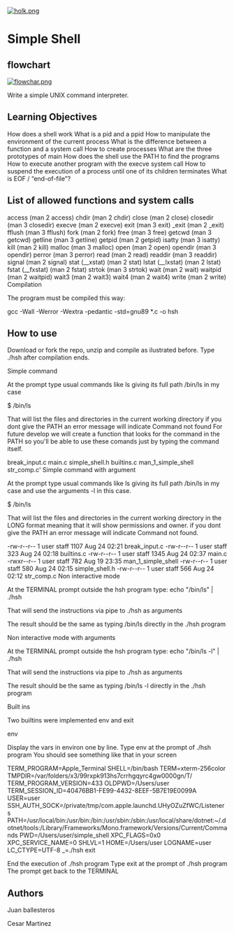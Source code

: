 [![holk.png](https://i.postimg.cc/85f4bZzN/holk.png)](https://postimg.cc/Fdm0rgSB)

# Simple Shell

## flowchart

[![flowchar.png](https://i.postimg.cc/9FSzjh5Y/flowchar.png)](https://postimg.cc/rK1qS7pD)



Write a simple UNIX command interpreter.

## Learning Objectives

How does a shell work
What is a pid and a ppid
How to manipulate the environment of the current process
What is the difference between a function and a system call
How to create processes
What are the three prototypes of main
How does the shell use the PATH to find the programs
How to execute another program with the execve system call
How to suspend the execution of a process until one of its children terminates
What is EOF / “end-of-file”?

## List of allowed functions and system calls

access (man 2 access)
chdir (man 2 chdir)
close (man 2 close)
closedir (man 3 closedir)
execve (man 2 execve)
exit (man 3 exit)
_exit (man 2 _exit)
fflush (man 3 fflush)
fork (man 2 fork)
free (man 3 free)
getcwd (man 3 getcwd)
getline (man 3 getline)
getpid (man 2 getpid)
isatty (man 3 isatty)
kill (man 2 kill)
malloc (man 3 malloc)
open (man 2 open)
opendir (man 3 opendir)
perror (man 3 perror)
read (man 2 read)
readdir (man 3 readdir)
signal (man 2 signal)
stat (__xstat) (man 2 stat)
lstat (__lxstat) (man 2 lstat)
fstat (__fxstat) (man 2 fstat)
strtok (man 3 strtok)
wait (man 2 wait)
waitpid (man 2 waitpid)
wait3 (man 2 wait3)
wait4 (man 2 wait4)
write (man 2 write)
Compilation

The program must be compiled this way:

gcc -Wall -Werror -Wextra -pedantic -std=gnu89 *.c -o hsh

## How to use

Download or fork the repo, unzip and compile as ilustrated before. Type ./hsh after compilation ends.

Simple command

At the prompt type usual commands like ls giving its full path /bin/ls in my case

$ /bin/ls

That will list the files and directories in the current working directory if you dont give the PATH an error message will indicate Command not found For future develop we will create a function that looks for the command in the PATH so you'll be able to use these comands just by typing the command itself.

break_input.c 		main.c 			simple_shell.h
builtins.c 		man_1_simple_shell 	str_comp.c'
Simple command with argument

At the prompt type usual commands like ls giving its full path /bin/ls in my case and use the arguments -l in this case.

$ /bin/ls

That will list the files and directories in the current working directory in the LONG format meaning that it will show permissions and owner. if you dont give the PATH an error message will indicate Command not found.

-rw-r--r--  1 user  staff   1107 Aug 24 02:21 break_input.c
-rw-r--r--  1 user  staff    323 Aug 24 02:18 builtins.c
-rw-r--r--  1 user  staff   1345 Aug 24 02:37 main.c
-rwxr--r--  1 user  staff    782 Aug 19 23:35 man_1_simple_shell
-rw-r--r--  1 user  staff    580 Aug 24 02:15 simple_shell.h
-rw-r--r--  1 user  staff    566 Aug 24 02:12 str_comp.c
Non interactive mode

At the TERMINAL prompt outside the hsh program type: echo "/bin/ls" | ./hsh

That will send the instructions via pipe to ./hsh as arguments

The result should be the same as typing /bin/ls directly in the ./hsh program

Non interactive mode with arguments

At the TERMINAL prompt outside the hsh program type: echo "/bin/ls -l" | ./hsh

That will send the instructions via pipe to ./hsh as arguments

The result should be the same as typing /bin/ls -l directly in the ./hsh program

Built ins

Two builtins were implemented env and exit

env

Display the vars in environ one by line. Type env at the prompt of ./hsh program You should see something like that in your screen

TERM_PROGRAM=Apple_Terminal
SHELL=/bin/bash
TERM=xterm-256color
TMPDIR=/var/folders/x3/99rxpk913hs7crrhgqyrc4gw0000gn/T/
TERM_PROGRAM_VERSION=433
OLDPWD=/Users/user
TERM_SESSION_ID=40476BB1-FE99-4432-8EEF-5B7E19E0099A
USER=user
SSH_AUTH_SOCK=/private/tmp/com.apple.launchd.UHyOZuZfWC/Listeners
PATH=/usr/local/bin:/usr/bin:/bin:/usr/sbin:/sbin:/usr/local/share/dotnet:~/.dotnet/tools:/Library/Frameworks/Mono.framework/Versions/Current/Commands
PWD=/Users/user/simple_shell
XPC_FLAGS=0x0
XPC_SERVICE_NAME=0
SHLVL=1
HOME=/Users/user
LOGNAME=user
LC_CTYPE=UTF-8
_=./hsh
exit

End the execution of ./hsh program Type exit at the prompt of ./hsh program The prompt get back to the TERMINAL



## Authors

Juan ballesteros          

Cesar Martinez
